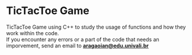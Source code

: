 # TicTacToe Game 

TicTacToe Game using C++ to study the usage of functions and how they work within the code. <br />
If you encounter any errors or a part of the code that needs an imporvement, send an email to **aragaoian@edu.univali.br**
